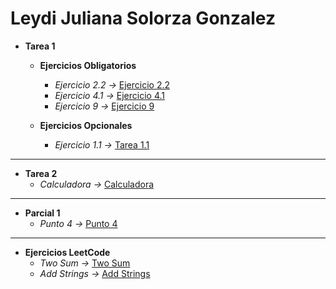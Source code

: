 # Leydi Juliana Solorza Gonzalez
- **Tarea 1** 
    - **Ejercicios Obligatorios**
        - *Ejercicio 2.2 ->* [Ejercicio 2.2](https://github.com/julss642/Entrega-1-ejercicios-ALSE/blob/main/Tarea1/Ejercicio2.2.cpp)
        - *Ejercicio 4.1 ->* [Ejercicio 4.1](https://github.com/julss642/Entrega-1-ejercicios-ALSE/blob/main/Tarea1/Ejercicio4.1.cpp)
        - *Ejercicio 9 ->* [Ejercicio 9](https://github.com/julss642/Entrega-1-ejercicios-ALSE/blob/main/Tarea1/Ejercicio9.cpp)

    - **Ejercicios Opcionales**
        - *Ejercicio 1.1 ->* [Tarea 1.1](https://github.com/julss642/Entrega-1-ejercicios-ALSE/blob/main/Tarea2/Ejercicio1.1.cpp)
-----------------------------------------------------------------------------------------------------
- **Tarea 2** 
    - *Calculadora ->* [Calculadora](https://github.com/julss642/Entrega-1-ejercicios-ALSE/blob/main/Tarea3/Calculadora.cpp)
---------------------------------------------------------------------------------------------------
- **Parcial 1** 
    - *Punto 4 ->* [Punto 4](https://github.com/julss642/Entrega-1-ejercicios-ALSE/tree/main/Parcial1)
---------------------------------------------------------------------------------------------------
- **Ejercicios LeetCode**
    - *Two Sum ->* [Two Sum](https://github.com/julss642/Entrega-1-ejercicios-ALSE/blob/main/LeetCode/TwoSum.cpp)
    - *Add Strings ->* [Add Strings](https://github.com/julss642/Entrega-1-ejercicios-ALSE/blob/main/LeetCode/AddStrings.cpp)
